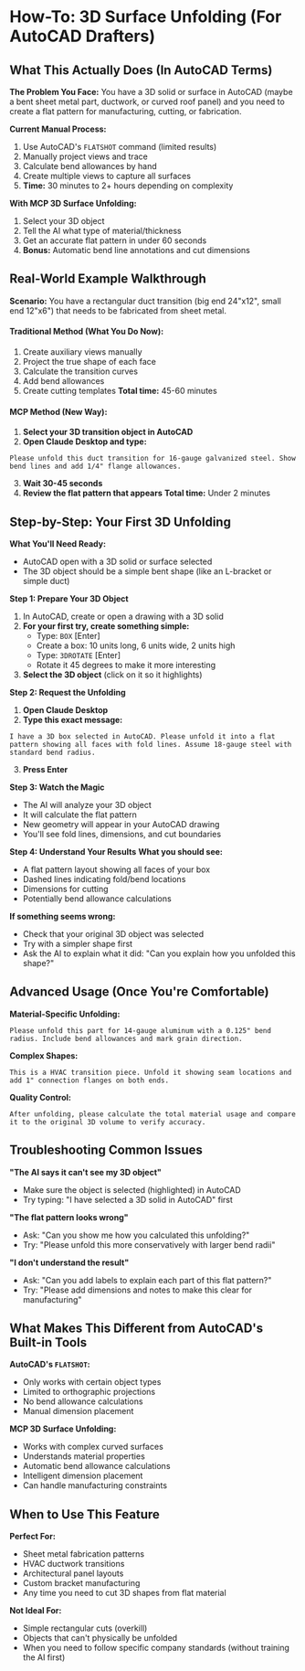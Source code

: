 # How-To: 3D Surface Unfolding (For AutoCAD Drafters)

## What This Actually Does (In AutoCAD Terms)

**The Problem You Face:**
You have a 3D solid or surface in AutoCAD (maybe a bent sheet metal part, ductwork, or curved roof panel) and you need to create a flat pattern for manufacturing, cutting, or fabrication.

**Current Manual Process:**
1.  Use AutoCAD's `FLATSHOT` command (limited results)
2.  Manually project views and trace
3.  Calculate bend allowances by hand
4.  Create multiple views to capture all surfaces
5.  **Time:** 30 minutes to 2+ hours depending on complexity

**With MCP 3D Surface Unfolding:**
1.  Select your 3D object
2.  Tell the AI what type of material/thickness
3.  Get an accurate flat pattern in under 60 seconds
4.  **Bonus:** Automatic bend line annotations and cut dimensions

## Real-World Example Walkthrough

**Scenario:** You have a rectangular duct transition (big end 24"x12", small end 12"x6") that needs to be fabricated from sheet metal.

#### Traditional Method (What You Do Now):
1.  Create auxiliary views manually
2.  Project the true shape of each face
3.  Calculate the transition curves
4.  Add bend allowances
5.  Create cutting templates
**Total time:** 45-60 minutes

#### MCP Method (New Way):
1.  **Select your 3D transition object in AutoCAD**
2.  **Open Claude Desktop and type:**

```
Please unfold this duct transition for 16-gauge galvanized steel. Show bend lines and add 1/4" flange allowances.
```

3.  **Wait 30-45 seconds**
4.  **Review the flat pattern that appears**
**Total time:** Under 2 minutes

## Step-by-Step: Your First 3D Unfolding

**What You'll Need Ready:**
*   AutoCAD open with a 3D solid or surface selected
*   The 3D object should be a simple bent shape (like an L-bracket or simple duct)

**Step 1: Prepare Your 3D Object**
1.  In AutoCAD, create or open a drawing with a 3D solid
2.  **For your first try, create something simple:**
    *   Type: `BOX` [Enter]
    *   Create a box: 10 units long, 6 units wide, 2 units high
    *   Type: `3DROTATE` [Enter]
    *   Rotate it 45 degrees to make it more interesting
3.  **Select the 3D object** (click on it so it highlights)

**Step 2: Request the Unfolding**
1.  **Open Claude Desktop**
2.  **Type this exact message:**

```
I have a 3D box selected in AutoCAD. Please unfold it into a flat pattern showing all faces with fold lines. Assume 18-gauge steel with standard bend radius.
```

3.  **Press Enter**

**Step 3: Watch the Magic**
*   The AI will analyze your 3D object
*   It will calculate the flat pattern
*   New geometry will appear in your AutoCAD drawing
*   You'll see fold lines, dimensions, and cut boundaries

**Step 4: Understand Your Results**
**What you should see:**
*   A flat pattern layout showing all faces of your box
*   Dashed lines indicating fold/bend locations
*   Dimensions for cutting
*   Potentially bend allowance calculations

**If something seems wrong:**
*   Check that your original 3D object was selected
*   Try with a simpler shape first
*   Ask the AI to explain what it did: "Can you explain how you unfolded this shape?"

## Advanced Usage (Once You're Comfortable)

**Material-Specific Unfolding:**

```
Please unfold this part for 14-gauge aluminum with a 0.125" bend radius. Include bend allowances and mark grain direction.
```

**Complex Shapes:**

```
This is a HVAC transition piece. Unfold it showing seam locations and add 1" connection flanges on both ends.
```

**Quality Control:**

```
After unfolding, please calculate the total material usage and compare it to the original 3D volume to verify accuracy.
```

## Troubleshooting Common Issues

**"The AI says it can't see my 3D object"**
*   Make sure the object is selected (highlighted) in AutoCAD
*   Try typing: "I have selected a 3D solid in AutoCAD" first

**"The flat pattern looks wrong"**
*   Ask: "Can you show me how you calculated this unfolding?"
*   Try: "Please unfold this more conservatively with larger bend radii"

**"I don't understand the result"**
*   Ask: "Can you add labels to explain each part of this flat pattern?"
*   Try: "Please add dimensions and notes to make this clear for manufacturing"

## What Makes This Different from AutoCAD's Built-in Tools

**AutoCAD's `FLATSHOT`:**
*   Only works with certain object types
*   Limited to orthographic projections
*   No bend allowance calculations
*   Manual dimension placement

**MCP 3D Surface Unfolding:**
*   Works with complex curved surfaces
*   Understands material properties
*   Automatic bend allowance calculations
*   Intelligent dimension placement
*   Can handle manufacturing constraints

## When to Use This Feature

**Perfect For:**
*   Sheet metal fabrication patterns
*   HVAC ductwork transitions
*   Architectural panel layouts
*   Custom bracket manufacturing
*   Any time you need to cut 3D shapes from flat material

**Not Ideal For:**
*   Simple rectangular cuts (overkill)
*   Objects that can't physically be unfolded
*   When you need to follow specific company standards (without training the AI first)
